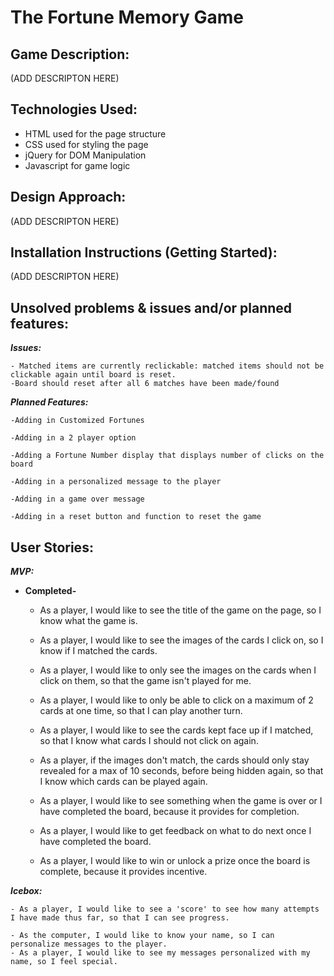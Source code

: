 
# The Fortune Memory Game

## Game Description:

  (ADD DESCRIPTON HERE)

## Technologies Used:

  - HTML used for the page structure
  - CSS used for styling the page
  - jQuery for DOM Manipulation
  - Javascript for game logic

## Design Approach:

  (ADD DESCRIPTON HERE)

## Installation Instructions (Getting Started):

  (ADD DESCRIPTON HERE)

## Unsolved problems & issues and/or planned features:

***Issues:***

    - Matched items are currently reclickable: matched items should not be clickable again until board is reset.
    -Board should reset after all 6 matches have been made/found

  ***Planned Features:***

    -Adding in Customized Fortunes

    -Adding in a 2 player option

    -Adding a Fortune Number display that displays number of clicks on the board

    -Adding in a personalized message to the player

    -Adding in a game over message

    -Adding in a reset button and function to reset the game

## User Stories:

  ***MVP:***

  - **Completed-**

    - As a player, I would like to see the title of the game on the page, so I know what the game is.

    - As a player, I would like to see the images of the cards I click on, so I know if I matched the cards.

    - As a player, I would like to only see the images on the cards when I click on them, so that the game isn't played for me.

    - As a player, I would like to only be able to click on a maximum of 2 cards at one time, so that I can play another turn.

    - As a player, I would like to see the cards kept face up if I matched, so that I know what cards I should not click on again.

    - As a player, if the images don't match, the cards should only stay revealed for a max of 10 seconds, before being hidden again, so that I know which cards can be played again.

    - As a player, I would like to see something when the game is over or I have completed the board, because it provides for completion.

    - As a player, I would like to get feedback on what to do next once I have completed the board.

    - As a player, I would like to win or unlock a prize once the board is complete, because it provides incentive.


***Icebox:***

    - As a player, I would like to see a 'score' to see how many attempts I have made thus far, so that I can see progress.

    - As the computer, I would like to know your name, so I can personalize messages to the player.
    - As a player, I would like to see my messages personalized with my name, so I feel special.



